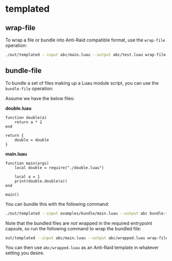 # templated

## wrap-file

To wrap a file or bundle into Anti-Raid compatible format, use the ``wrap-file`` operation:

```bash
./out/templated --input abc/main.luau --output abc/test.luau wrap-file
```

## bundle-file

To bundle a set of files making up a Luau module script, you can use the ``bundle-file`` operation:

Assume we have the below files:

**double.luau**

```luau
function double(a)
    return a * 2
end

return {
    double = double
}
```

**main.luau**

```luau
function main(args)
    local double = require("./double.luau")

    local a = 1
    print(double.double(a))
end

main()
```

You can bundle this with the following command:

```bash
./out/templated --input examples/bundle/main.luau --output abc bundle-file
```

Note that the bundled files are *not* wrapped in the required entrypoint capsule, so run the following command to wrap the bundled file:

```bash
out/templated --input abc/main.luau --output abc/wrapped.luau wrap-file
```

You can then use ``abc/wrapped.luau`` as an Anti-Raid template in whatever setting you desire.